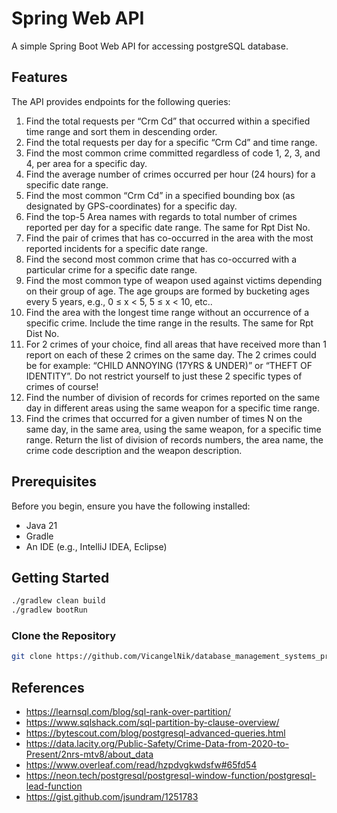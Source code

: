 # Spring Web API

A simple Spring Boot Web API for accessing postgreSQL database.

## Features

The API provides endpoints for the following queries:

1. Find the total requests per “Crm Cd” that occurred within a specified time range and sort
   them in descending order.
2. Find the total requests per day for a specific “Crm Cd” and time range.
3. Find the most common crime committed regardless of code 1, 2, 3, and 4, per area for a
   specific day.
4. Find the average number of crimes occurred per hour (24 hours) for a specific date range.
5. Find the most common “Crm Cd” in a specified bounding box (as designated by GPS-coordinates)
   for a specific day.
6. Find the top-5 Area names with regards to total number of crimes reported per day for a
   specific date range. The same for Rpt Dist No.
7. Find the pair of crimes that has co-occurred in the area with the most reported incidents for
   a specific date range.
8. Find the second most common crime that has co-occurred with a particular crime for a specific
   date range.
9. Find the most common type of weapon used against victims depending on their group of age.
   The age groups are formed by bucketing ages every 5 years, e.g., 0 ≤ x < 5, 5 ≤ x < 10, etc..
10. Find the area with the longest time range without an occurrence of a specific crime. Include
    the time range in the results. The same for Rpt Dist No.
11. For 2 crimes of your choice, find all areas that have received more than 1 report on each of
    these 2 crimes on the same day. The 2 crimes could be for example: “CHILD ANNOYING
    (17YRS & UNDER)” or “THEFT OF IDENTITY”. Do not restrict yourself to just these 2
    specific types of crimes of course!
12. Find the number of division of records for crimes reported on the same day in different areas
    using the same weapon for a specific time range.
13. Find the crimes that occurred for a given number of times N on the same day, in the same
    area, using the same weapon, for a specific time range. Return the list of division of records
    numbers, the area name, the crime code description and the weapon description.

## Prerequisites

Before you begin, ensure you have the following installed:

- Java 21
- Gradle
- An IDE (e.g., IntelliJ IDEA, Eclipse)

## Getting Started

```bash
./gradlew clean build
./gradlew bootRun
```

### Clone the Repository

```bash
git clone https://github.com/VicangelNik/database_management_systems_programming_project_1.git
```

## References
* https://learnsql.com/blog/sql-rank-over-partition/
* https://www.sqlshack.com/sql-partition-by-clause-overview/
* https://bytescout.com/blog/postgresql-advanced-queries.html
* https://data.lacity.org/Public-Safety/Crime-Data-from-2020-to-Present/2nrs-mtv8/about_data
* https://www.overleaf.com/read/hzpdvgkwdsfw#65fd54
* https://neon.tech/postgresql/postgresql-window-function/postgresql-lead-function
* https://gist.github.com/jsundram/1251783